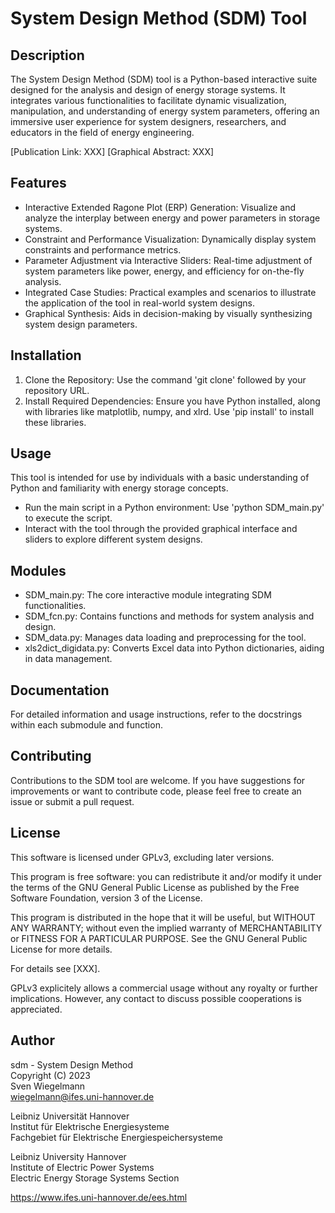 # System Design Method (SDM) Tool

## Description
The System Design Method (SDM) tool is a Python-based interactive suite designed
for the analysis and design of energy storage systems. It integrates various
functionalities to facilitate dynamic visualization, manipulation, and
understanding of energy system parameters, offering an immersive user experience
for system designers, researchers, and educators in the field of energy
engineering.

[Publication Link: XXX]
[Graphical Abstract: XXX]

## Features
- Interactive Extended Ragone Plot (ERP) Generation: Visualize and analyze the
  interplay between energy and power parameters in storage systems.
- Constraint and Performance Visualization: Dynamically display system
  constraints and performance metrics.
- Parameter Adjustment via Interactive Sliders: Real-time adjustment of system
  parameters like power, energy, and efficiency for on-the-fly analysis.
- Integrated Case Studies: Practical examples and scenarios to illustrate the
  application of the tool in real-world system designs.
- Graphical Synthesis: Aids in decision-making by visually synthesizing system
  design parameters.

## Installation
1. Clone the Repository: 
   Use the command 'git clone' followed by your repository URL.
2. Install Required Dependencies:
   Ensure you have Python installed, along with libraries like matplotlib, numpy,
   and xlrd. Use 'pip install' to install these libraries.

## Usage
This tool is intended for use by individuals with a basic understanding of Python
and familiarity with energy storage concepts. 
- Run the main script in a Python environment: Use 'python SDM_main.py' to
  execute the script.
- Interact with the tool through the provided graphical interface and sliders to
  explore different system designs.

## Modules
- SDM_main.py: The core interactive module integrating SDM functionalities.
- SDM_fcn.py: Contains functions and methods for system analysis and design.
- SDM_data.py: Manages data loading and preprocessing for the tool.
- xls2dict_digidata.py: Converts Excel data into Python dictionaries, aiding in
  data management.

## Documentation
For detailed information and usage instructions, refer to the docstrings within
each submodule and function.

## Contributing
Contributions to the SDM tool are welcome. If you have suggestions for
improvements or want to contribute code, please feel free to create an issue
or submit a pull request.

## License
This software is licensed under GPLv3, excluding later versions.

This program is free software: you can redistribute it and/or modify
it under the terms of the GNU General Public License as published by
the Free Software Foundation, version 3 of the License.

This program is distributed in the hope that it will be useful,
but WITHOUT ANY WARRANTY; without even the implied warranty of
MERCHANTABILITY or FITNESS FOR A PARTICULAR PURPOSE. See the
GNU General Public License for more details.

For details see [XXX].

GPLv3 explicitely allows a commercial usage without any royalty or further
implications. However, any contact to discuss possible cooperations is
appreciated.

## Author
sdm - System Design Method\
Copyright (C) 2023\
Sven Wiegelmann\
wiegelmann@ifes.uni-hannover.de

Leibniz Universität Hannover\
Institut für Elektrische Energiesysteme\
Fachgebiet für Elektrische Energiespeichersysteme

Leibniz University Hannover\
Institute of Electric Power Systems\
Electric Energy Storage Systems Section

https://www.ifes.uni-hannover.de/ees.html
